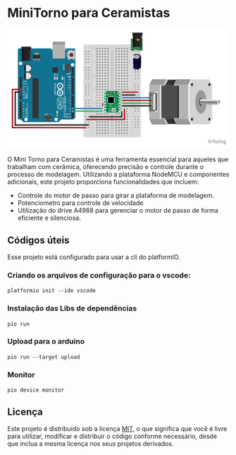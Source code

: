 # MiniTorno para Ceramistas

![schematic](docs/images/schematic.jpg)

O Mini Torno para Ceramistas é uma ferramenta essencial para aqueles que trabalham com cerâmica, oferecendo precisão e controle durante o processo de modelagem. Utilizando a plataforma NodeMCU e componentes adicionais, este projeto proporciona funcionalidades que incluem:

- Controle do motor de passo para girar a plataforma de modelagem.
- Potenciometro para controle de velocidade
- Utilização do drive A4988 para gerenciar o motor de passo de forma eficiente e silenciosa.

## Códigos úteis

Esse projeto está configurado para usar a cli do platformIO.

### Criando os arquivos de configuração para o vscode:

```shell
platformio init --ide vscode
```

### Instalação das Libs de dependências

```shell
pio run
```

### Upload para o arduino

```shell
pio run --target upload
```

### Monitor

```shell
pio device monitor
```

## Licença

Este projeto é distribuído sob a licença [MIT](LICENSE), o que significa que você é livre para utilizar, modificar e distribuir o código conforme necessário, desde que inclua a mesma licença nos seus projetos derivados.

